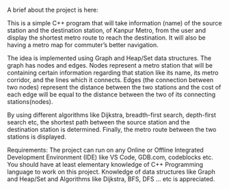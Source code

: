 A brief about the project is here:

This is a simple C++ program that will take information (name) of the source station and the destination station, of Kanpur Metro, from the user and display the shortest metro route to reach the destination. It will also be having a metro map for commuter’s better navigation.

The idea is implemented using Graph and Heap/Set data structures. The graph has nodes and edges. Nodes represent a metro station that will be containing certain information regarding that station like its name, its metro corridor, and the lines which it connects. Edges (the connection between two nodes) represent the distance between the two stations and the cost of each edge will be equal to the distance between the two of its connecting stations(nodes).

By using different algorithms like Dijkstra, breadth-first search, depth-first search etc, the shortest path between the source station and the destination station is determined. Finally, the metro route between the two stations is displayed.

Requirements:
The project can run on any Online or Offline Integrated Development Environment (IDE) like VS Code, GDB.com, codeblocks etc. You should have at least elementary knowledge of C++ Programming language to work on this project. Knowledge of data structures like Graph and Heap/Set and Algorithms like Dijkstra, BFS, DFS ... etc is appreciated.